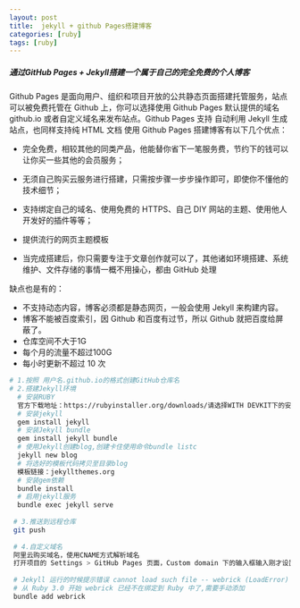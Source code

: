 ```yaml
---
layout: post
title:  jekyll + github Pages搭建博客
categories: [ruby]
tags: [ruby]
---
```


##### 通过GitHub Pages + Jekyll搭建一个属于自己的完全免费的个人博客

Github Pages 是面向用户、组织和项目开放的公共静态页面搭建托管服务，站点可以被免费托管在 Github 上，你可以选择使用 Github Pages 默认提供的域名 github.io 或者自定义域名来发布站点。Github Pages 支持 自动利用 Jekyll 生成站点，也同样支持纯 HTML 文档
使用 Github Pages 搭建博客有以下几个优点：

- 完全免费，相较其他的同类产品，他能替你省下一笔服务费，节约下的钱可以让你买一些其他的会员服务；

- 无须自己购买云服务进行搭建，只需按步骤一步步操作即可，即使你不懂他的技术细节；
- 支持绑定自己的域名、使用免费的 HTTPS、自己 DIY 网站的主题、使用他人开发好的插件等等；
- 提供流行的网页主题模板
- 当完成搭建后，你只需要专注于文章创作就可以了，其他诸如环境搭建、系统维护、文件存储的事情一概不用操心，都由 GitHub 处理

缺点也是有的：

- 不支持动态内容，博客必须都是静态网页，一般会使用 Jekyll 来构建内容。
- 博客不能被百度索引，因 Github 和百度有过节，所以 Github 就把百度给屏蔽了。
- 仓库空间不大于1G
- 每个月的流量不超过100G
- 每小时更新不超过 10 次

<!--more-->

```Bash
# 1.按照 用户名.github.io的格式创建GitHub仓库名
# 2.搭建Jekyll环境
  # 安装RUBY
  官方下载地址：https://rubyinstaller.org/downloads/请选择WITH DEVKIT下的安装包
  # 安装jekyll
  gem install jekyll
  # 安装Jekyll bundle
  gem install jekyll bundle
  # 使用Jekyll创建blog,创建卡住使用命令bundle listc
  jekyll new blog
  # 将选好的模板代码拷贝至目录blog
  模板链接：jekyllthemes.org
  # 安装gem依赖
  bundle install
  # 启用jekyll服务
  bundle exec jekyll serve
 
 # 3.推送到远程仓库
 git push
 
 # 4.自定义域名
 阿里云购买域名，使用CNAME方式解析域名
 打开项目的 Settings > GitHub Pages 页面，Custom domain 下的输入框输入刚才设置的域名
 
 # Jekyll 运行的时候提示错误 cannot load such file -- webrick (LoadError)
 # 从 Ruby 3.0 开始 webrick 已经不在绑定到 Ruby 中了,需要手动添加
 bundle add webrick
```

